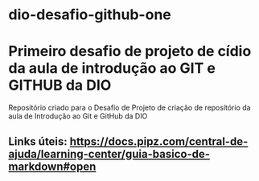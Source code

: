 # dio-desafio-github-one
# Primeiro desafio de projeto de cídio da aula de introdução ao GIT e GITHUB da DIO
Repositório criado para o Desafio de Projeto de criação de reposítório da aula de Introdução ao Git e GitHub da DIO

## Links úteis: https://docs.pipz.com/central-de-ajuda/learning-center/guia-basico-de-markdown#open
